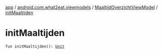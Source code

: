 [app](../../index.md) / [android.com.what2eat.viewmodels](../index.md) / [MaaltijdOverzichtViewModel](index.md) / [initMaaltijden](./init-maaltijden.md)

# initMaaltijden

`fun initMaaltijden(): `[`Unit`](https://kotlinlang.org/api/latest/jvm/stdlib/kotlin/-unit/index.html)